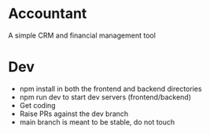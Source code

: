 # Accountant
A simple CRM and financial management tool

# Dev
- npm install in both the frontend and backend directories
- npm run dev to start dev servers (frontend/backend)
- Get coding
- Raise PRs against the dev branch
- main branch is meant to be stable, do not touch